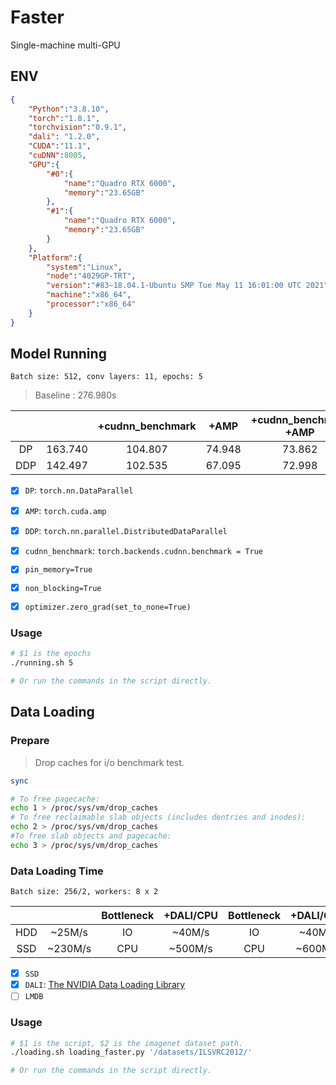 # Faster

Single-machine multi-GPU 

## ENV
```json
{
    "Python":"3.8.10",
    "torch":"1.8.1",
    "torchvision":"0.9.1",
    "dali": "1.2.0",
    "CUDA":"11.1",
    "cuDNN":8005,
    "GPU":{
        "#0":{
            "name":"Quadro RTX 6000",
            "memory":"23.65GB"
        },
        "#1":{
            "name":"Quadro RTX 6000",
            "memory":"23.65GB"
        }
    },
    "Platform":{
        "system":"Linux",
        "node":"4029GP-TRT",
        "version":"#83~18.04.1-Ubuntu SMP Tue May 11 16:01:00 UTC 2021",
        "machine":"x86_64",
        "processor":"x86_64"
    }
}
```

## Model Running
```
Batch size: 512, conv layers: 11, epochs: 5
```
> Baseline : 276.980s

|    |         | +cudnn_benchmark | +AMP   | +cudnn_benchmark +AMP |
|:--:|  :--:   |:--:              |:--:    | :--:                  |
| DP | 163.740 | 104.807          | 74.948 | 73.862                |
|DDP | 142.497 | 102.535          | 67.095 | 72.998                |

- [x] `DP`: `torch.nn.DataParallel`
- [x] `AMP`: `torch.cuda.amp`
- [x] `DDP`: `torch.nn.parallel.DistributedDataParallel`
- [x] `cudnn_benchmark`: `torch.backends.cudnn.benchmark = True`
- [x] `pin_memory=True`
- [x] `non_blocking=True`
- [x] `optimizer.zero_grad(set_to_none=True)`


### Usage
```bash
# $1 is the epochs
./running.sh 5

# Or run the commands in the script directly.
```

## Data Loading
### Prepare
> Drop caches for i/o benchmark test.

```bash
sync

# To free pagecache:
echo 1 > /proc/sys/vm/drop_caches
# To free reclaimable slab objects (includes dentries and inodes):
echo 2 > /proc/sys/vm/drop_caches
#To free slab objects and pagecache:
echo 3 > /proc/sys/vm/drop_caches
```

### Data Loading Time
```
Batch size: 256/2, workers: 8 x 2
```
|     |        | Bottleneck | +DALI/CPU  |  Bottleneck | +DALI/GPU  |  Bottleneck | 
|:--: |:--:    |:--:        |:--:        |:--:         |:--:        |:--:         |
| HDD | ~25M/s |    IO      | ~40M/s     | IO          |  ~40M/s    | IO          |
| SSD | ~230M/s|    CPU     | ~500M/s    | CPU         | ~600M/s    | IO          |

- [x] `SSD`
- [x] `DALI`: [The NVIDIA Data Loading Library](https://github.com/NVIDIA/DALI)
- [ ] `LMDB`

### Usage
```bash
# $1 is the script, $2 is the imagenet dataset path.
./loading.sh loading_faster.py '/datasets/ILSVRC2012/'

# Or run the commands in the script directly.
```